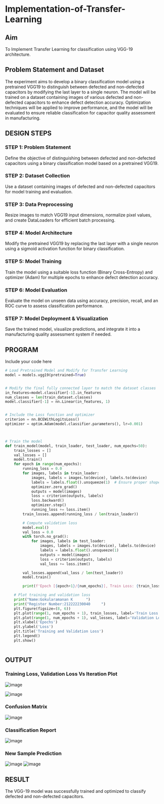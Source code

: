 # Implementation-of-Transfer-Learning
## Aim
To Implement Transfer Learning for classification using VGG-19 architecture.
## Problem Statement and Dataset
The experiment aims to develop a binary classification model using a pretrained VGG19 to distinguish between defected and non-defected capacitors by modifying the last layer to a single neuron. The model will be trained on a dataset containing images of various defected and non-defected capacitors to enhance defect detection accuracy. Optimization techniques will be applied to improve performance, and the model will be evaluated to ensure reliable classification for capacitor quality assessment in manufacturing.


## DESIGN STEPS
### STEP 1: Problem Statement  
Define the objective of distinguishing between defected and non-defected capacitors using a binary classification model based on a pretrained VGG19.  

### STEP 2: Dataset Collection  
Use a dataset containing images of defected and non-defected capacitors for model training and evaluation.  

### STEP 3: Data Preprocessing  
Resize images to match VGG19 input dimensions, normalize pixel values, and create DataLoaders for efficient batch processing.  

### STEP 4: Model Architecture  
Modify the pretrained VGG19 by replacing the last layer with a single neuron using a sigmoid activation function for binary classification.  

### STEP 5: Model Training  
Train the model using a suitable loss function (Binary Cross-Entropy) and optimizer (Adam) for multiple epochs to enhance defect detection accuracy.  

### STEP 6: Model Evaluation  
Evaluate the model on unseen data using accuracy, precision, recall, and an ROC curve to assess classification performance.  

### STEP 7: Model Deployment & Visualization  
Save the trained model, visualize predictions, and integrate it into a manufacturing quality assessment system if needed.

## PROGRAM
Include your code here
```python
# Load Pretrained Model and Modify for Transfer Learning
model = models.vgg19(pretrained=True)


# Modify the final fully connected layer to match the dataset classes
in_features=model.classifier[-1].in_features
num_classes = len(train_dataset.classes)
model.classifier[-1] = nn.Linear(in_features, 1)


# Include the Loss function and optimizer
criterion = nn.BCEWithLogitsLoss()
optimizer = optim.Adam(model.classifier.parameters(), lr=0.001)



# Train the model
def train_model(model, train_loader, test_loader, num_epochs=50):
    train_losses = []
    val_losses = []
    model.train()
    for epoch in range(num_epochs):
        running_loss = 0.0
        for images, labels in train_loader:
            images, labels = images.to(device), labels.to(device)
            labels = labels.float().unsqueeze(1)  # Ensure proper shape for BCEWithLogitsLoss
            optimizer.zero_grad()
            outputs = model(images)
            loss = criterion(outputs, labels)
            loss.backward()
            optimizer.step()
            running_loss += loss.item()
        train_losses.append(running_loss / len(train_loader))

        # Compute validation loss
        model.eval()
        val_loss = 0.0
        with torch.no_grad():
            for images, labels in test_loader:
                images, labels = images.to(device), labels.to(device)
                labels = labels.float().unsqueeze(1)
                outputs = model(images)
                loss = criterion(outputs, labels)
                val_loss += loss.item()

        val_losses.append(val_loss / len(test_loader))
        model.train()

        print(f'Epoch [{epoch+1}/{num_epochs}], Train Loss: {train_losses[-1]:.4f}, Validation Loss: {val_losses[-1]:.4f}')

    # Plot training and validation loss
    print("Name:Gokularamanan K      ")
    print("Register Number:212222230040     ")
    plt.figure(figsize=(8, 6))
    plt.plot(range(1, num_epochs + 1), train_losses, label='Train Loss', marker='o')
    plt.plot(range(1, num_epochs + 1), val_losses, label='Validation Loss', marker='s')
    plt.xlabel('Epochs')
    plt.ylabel('Loss')
    plt.title('Training and Validation Loss')
    plt.legend()
    plt.show()



```

## OUTPUT
### Training Loss, Validation Loss Vs Iteration Plot
![image](https://github.com/user-attachments/assets/e0d6a53d-d0fa-4e57-89a2-6fb5a4c2d7ba)

![image](https://github.com/user-attachments/assets/11b51e46-8afd-4588-94fe-42aed23f9407)



### Confusion Matrix

![image](https://github.com/user-attachments/assets/6abbc580-cbd3-4819-a9c1-1445eafc3102)



### Classification Report
![image](https://github.com/user-attachments/assets/7414cb4e-0a5c-4430-bb30-02dd8ab93d71)


### New Sample Prediction
![image](https://github.com/user-attachments/assets/70b73e2a-a33a-4b2e-a62c-be226e978bba)
![image](https://github.com/user-attachments/assets/ad39a1bb-914b-43b7-8880-4ddd1674b11d)



## RESULT
The VGG-19 model was successfully trained and optimized to classify defected and non-defected capacitors.
